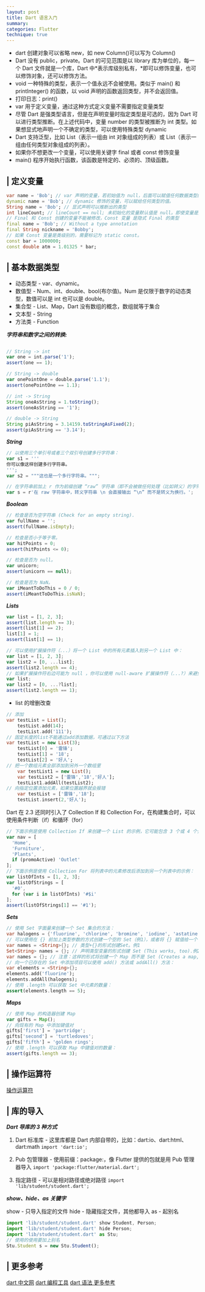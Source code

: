 ```yaml
---
layout: post
title: Dart 语言入门
summary:
categories: Flutter
technique: true
---
```


- dart 创建对象可以省略 new，如 new Column()可以写为 Column()
- Dart 没有 public，private。Dart 的可见范围是以 library 库为单位的，每一个 Dart 文件就是一个库，Dart 中*表示库级别私有，*即可以修饰变量，也可以修饰对象，还可以修饰方法。
- void 一种特殊的类型，表示一个值永远不会被使用。类似于 main() 和 printInteger() 的函数，以 void 声明的函数返回类型，并不会返回值。
- 打印日志：print()
- var 用于定义变量，通过这种方式定义变量不需要指定变量类型
- 尽管 Dart 是强类型语言，但是在声明变量时指定类型是可选的，因为 Dart 可以进行类型推断。在上述代码中，变量 number 的类型被推断为 int 类型。如果想显式地声明一个不确定的类型，可以使用特殊类型 dynamic
- Dart 支持泛型，比如 List<int>（表示一组由 int 对象组成的列表）或 List<dynamic>（表示一组由任何类型对象组成的列表）。
- 如果你不想更改一个变量，可以使用关键字 final 或者 const 修饰变量
- main() 程序开始执行函数，该函数是特定的、必须的、顶级函数。

## | 定义变量

```dart
var name = 'Bob'; // var 声明的变量，若初始值为 null，后面可以赋值任何数据类型的值；若初始值已明确数据类型则后续不能更改。
dynamic name = 'Bob'; // dynamic 修饰的变量，可以赋给任何类型的值。
String name = 'Bob'; // 显式声明可以推断出的类型
int lineCount; // lineCount == null; 未初始化的变量默认值是 null。即使变量是数字 类型默认值也是 null，因为在 Dart 中一切都是对象
// Final 和 Const 创建的变量不能被修改，Const 变量 是隐式 Final 的类型
final name = 'Bob'; // Without a type annotation
final String nickname = 'Bobby';
// 如果 Const 变量是类级别的，需要标记为 static const。
const bar = 1000000;  
const double atm = 1.01325 * bar; 
```

## | 基本数据类型

- 动态类型 - var、dynamic。
- 数值型 - Num、int、double、bool(布尔值)。Num 是仅限于数字的动态类型，数值可以是 int 也可以是 double。
- 集合型 - List、Map，Dart 没有数组的概念，数组就等于集合
- 文本型 - String
- 方法类 - Function

**_字符串和数字之间的转换:_**

```javascript

// String -> int
var one = int.parse('1');
assert(one == 1);

// String -> double
var onePointOne = double.parse('1.1');
assert(onePointOne == 1.1);

// int -> String
String oneAsString = 1.toString();
assert(oneAsString == '1');

// double -> String
String piAsString = 3.14159.toStringAsFixed(2);
assert(piAsString == '3.14');
```

**_String_**

```javascript
// 以使用三个单引号或者三个双引号创建多行字符串：
var s1 = '''
你可以像这样创建多行字符串。
''';
var s2 = """这也是一个多行字符串。""";

// 在字符串前加上 r 作为前缀创建 “raw” 字符串（即不会被做任何处理（比如转义）的字符串）：
var s = r'在 raw 字符串中，转义字符串 \n 会直接输出 “\n” 而不是转义为换行。';
```

**_Boolean_**

```javascript
// 检查是否为空字符串 (Check for an empty string).
var fullName = '';
assert(fullName.isEmpty);

// 检查是否小于等于零。
var hitPoints = 0;
assert(hitPoints <= 0);

// 检查是否为 null。
var unicorn;
assert(unicorn == null);

// 检查是否为 NaN。
var iMeantToDoThis = 0 / 0;
assert(iMeantToDoThis.isNaN);
```

**_Lists_**

```javascript
var list = [1, 2, 3];
assert(list.length == 3);
assert(list[1] == 2);
list[1] = 1;
assert(list[1] == 1);

// 可以使用扩展操作符（...）将一个 List 中的所有元素插入到另一个 List 中：
var list = [1, 2, 3];
var list2 = [0, ...list];
assert(list2.length == 4);
// 如果扩展操作符右边可能为 null ，你可以使用 null-aware 扩展操作符（...?）来避免产生异常：
var list;
var list2 = [0, ...?list];
assert(list2.length == 1);
```

- list 的增删改查

```dart
// 添加
var testList = List();
    testList.add(14);
    testList.add('111');
// 固定长度的list不能通过add添加数据，可通过以下方法
var testList = new List(3);
    testList[0] = '雷锋';
    testList[1] = '18';
    testList[2] = '好人';
// 把一个数组元素全部添加到另外一个数组里
    var testList1 = new List();
    var testList2 = ['雷锋','18','好人'];
    testList1.addAll(testList2);
// 向指定位置添加元素，如果位置越界就会报错
    var testList = ['雷锋','18'];
    testList.insert(2,'好人');
```

Dart 在 2.3 还同时引入了 Collection If 和 Collection For，在构建集合时，可以使用条件判断（if）和循环（for）

```javascript
// 下面示例是使用 Collection If 来创建一个 List 的示例，它可能包含 3 个或 4 个元素：
var nav = [
  'Home',
  'Furniture',
  'Plants',
  if (promoActive) 'Outlet'
];
// 下面示例是使用 Collection For 将列表中的元素修改后添加到另一个列表中的示例：
var listOfInts = [1, 2, 3];
var listOfStrings = [
  '#0',
  for (var i in listOfInts) '#$i'
];
assert(listOfStrings[1] == '#1');
```

**_Sets_**

```dart
// 使用 Set 字面量来创建一个 Set 集合的方法：
var halogens = {'fluorine', 'chlorine', 'bromine', 'iodine', 'astatine'};
// 可以使用在 {} 前加上类型参数的方式创建一个空的 Set（例1），或者将 {} 赋值给一个 Set 类型的变量（例2）：
var names = <String>{}; // 类型+{}的形式创建Set。例1
Set<String> names = {}; // 声明类型变量的形式创建 Set (This works, too).例2
var names = {}; // 注意：这样的形式将创建一个 Map 而不是 Set (Creates a map, not a set.)
// 向一个已存在的 Set 中添加项目可以使用 add() 方法或 addAll() 方法：
var elements = <String>{};
elements.add('fluorine');
elements.addAll(halogens);
// 使用 .length 可以获取 Set 中元素的数量：
assert(elements.length == 5);
```

**_Maps_**

```javascript
// 使用 Map 的构造器创建 Map
var gifts = Map();
// 向现有的 Map 中添加键值对
gifts['first'] = 'partridge';
gifts['second'] = 'turtledoves';
gifts['fifth'] = 'golden rings';
// 使用 .length 可以获取 Map 中键值对的数量：
assert(gifts.length == 3);
```

## | 操作运算符

[操作运算符](https://www.jianshu.com/p/64a6ed7581aa)

## | 库的导入

**_Dart 导库的 3 种方式_**

1. Dart 标准库 - 这里库都是 Dart 内部自带的，比如：dart:io、dart:html、dart:math
   `import 'dart:io';`

2. Pub 包管理器 - 使用前缀：package:，像 Flutter 提供的包就是用 Pub 管理器导入
   `import 'package:flutter/material.dart';`

3. 指定路径 - 可以是相对路径或绝对路径
   `import 'lib/student/student.dart';`

**_show、hide、as 关键字_**

show - 只导入指定的文件
hide - 隐藏指定文件，其他都导入
as - 起别名

```javascript
import 'lib/student/student.dart' show Student, Person;
import 'lib/student/student.dart' hide Person;
import 'lib/student/student.dart' as Stu;
// 使用的使用要加上别名
Stu.Student s = new Stu.Student();
```

## | 更多参考

[dart 中文网](https://www.dartcn.com/)
[dart 编程工具](https://dartpad.cn/)
[dart 语法 更多参考](https://dart.cn/guides/language/language-tour#a-basic-dart-program)
